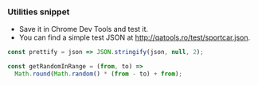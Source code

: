 ### Utilities snippet
- Save it in Chrome Dev Tools and test it. 
- You can find a simple test JSON at http://qatools.ro/test/sportcar.json.

```javascript
const prettify = json => JSON.stringify(json, null, 2);

const getRandomInRange = (from, to) => 
  Math.round(Math.random() * (from - to) + from);
```
